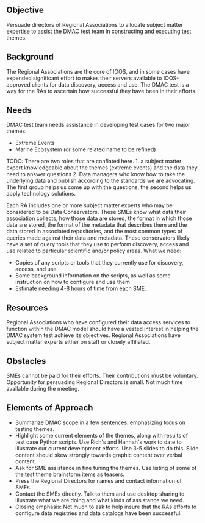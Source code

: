 ## Objective  
Persuade directors of Regional Associations to allocate subject matter expertise to assist the DMAC test team in constructing and executing test themes.

## Background
The Regional Associations are the core of IOOS, and in some cases have expended significant effort to makes their servers available to IOOS-approved clients for data discovery, access and use.  The DMAC test is a way for the RAs to ascertain how successful they have been in their efforts.  

## Needs
DMAC test team needs assistance in developing test cases for two major themes:
* Extreme Events
* Marine Ecosystem (or some related name to be refined)

TODO: There are two roles that are conflated here.  1. a subject matter expert knowledgeable about the themes (extreme events) and the data they need to answer questions 2. Data managers who know how to take the underlying data and publish according to the standards we are advocating.  The first group helps us come up with the questions, the second helps us apply technology solutions.

Each RA includes one or more subject matter experts who may be considered to be Data Conservators. These SMEs know what data their association collects, how those data are stored, the format in which those data are stored, the format of the metadata that describes them and the data stored in associated repositories, and the most common types of queries made against their data and metadata.  These conservators likely have a set of query tools that they use to perform discovery, access and use related to particular scientific and/or policy areas.  What we need:

* Copies of any scripts or tools that they currently use for discovery, access, and use
* Some background information on the scripts, as well as some instruction on how to configure and use them
* Estimate needing 4-8 hours of time from each SME.


## Resources
Regional Associations who have configured their data access services to function within the DMAC model should have a vested interest in helping the DMAC system test achieve its objectives.  Regional Associations have subject matter experts either on staff or closely affiliated. 

## Obstacles
SMEs cannot be paid for their efforts.  Their contributions must be voluntary.
Opportunity for persuading Regional Directors is small.  Not much time available during the meeting.

## Elements of Approach
* Summarize DMAC scope in a few sentences, emphasizing focus on testing themes.
* Highlight some current elements of the themes, along with results of test case Python scripts.  Use Rich's and Hannah's work to date to illustrate our current development efforts. Use 3-5 slides to do this.  Slide content should skew strongly towards graphic content over verbal content.
* Ask for SME assistance in fine tuning the themes.  Use listing of some of the test theme brainstorm items as teasers.
* Press the Regional Directors for names and contact information of SMEs.
* Contact the SMEs directly.  Talk to them and use desktop sharing to illustrate what we are doing and what kinds of assistance we need.
* Closing emphasis:  Not much to ask to help insure that the RAs efforts to configure data registries and data catalogs have been successful.


